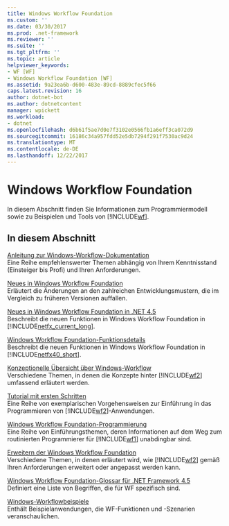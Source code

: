 ```yaml
---
title: Windows Workflow Foundation
ms.custom: ''
ms.date: 03/30/2017
ms.prod: .net-framework
ms.reviewer: ''
ms.suite: ''
ms.tgt_pltfrm: ''
ms.topic: article
helpviewer_keywords:
- WF [WF]
- Windows Workflow Foundation [WF]
ms.assetid: 9a23ea6b-d600-483e-89cd-8889cfec5f66
caps.latest.revision: 16
author: dotnet-bot
ms.author: dotnetcontent
manager: wpickett
ms.workload:
- dotnet
ms.openlocfilehash: d6b61f5ae7d0e7f3102e0566fb1a6eff3ca072d9
ms.sourcegitcommit: 16186c34a957fdd52e5db7294f291f7530ac9d24
ms.translationtype: MT
ms.contentlocale: de-DE
ms.lasthandoff: 12/22/2017
---
```

# <a name="windows-workflow-foundation"></a>Windows Workflow Foundation
In diesem Abschnitt finden Sie Informationen zum Programmiermodell sowie zu Beispielen und Tools von [!INCLUDE[wf](../../../includes/wf-md.md)].  
  
## <a name="in-this-section"></a>In diesem Abschnitt  
 [Anleitung zur Windows-Workflow-Dokumentation](../../../docs/framework/windows-workflow-foundation/guide-to-the-documentation.md)  
 Eine Reihe empfehlenswerter Themen abhängig von Ihrem Kenntnisstand (Einsteiger bis Profi) und Ihren Anforderungen.  
  
 [Neues in Windows Workflow Foundation](../../../docs/framework/windows-workflow-foundation/whats-new.md)  
 Erläutert die Änderungen an den zahlreichen Entwicklungsmustern, die im Vergleich zu früheren Versionen auffallen.  
  
 [Neues in Windows Workflow Foundation in .NET 4.5](../../../docs/framework/windows-workflow-foundation/whats-new-in-wf-in-dotnet.md)  
 Beschreibt die neuen Funktionen in Windows Workflow Foundation in [!INCLUDE[netfx_current_long](../../../includes/netfx-current-long-md.md)].  
  
 [Windows Workflow Foundation-Funktionsdetails](../../../docs/framework/windows-workflow-foundation/feature-specifics.md)  
 Beschreibt die neuen Funktionen in Windows Workflow Foundation in [!INCLUDE[netfx40_short](../../../includes/netfx40-short-md.md)].  
  
 [Konzeptionelle Übersicht über Windows-Workflow](../../../docs/framework/windows-workflow-foundation/conceptual-overview.md)  
 Verschiedene Themen, in denen die Konzepte hinter [!INCLUDE[wf2](../../../includes/wf2-md.md)] umfassend erläutert werden.  
  
 [Tutorial mit ersten Schritten](../../../docs/framework/windows-workflow-foundation/getting-started-tutorial.md)  
 Eine Reihe von exemplarischen Vorgehensweisen zur Einführung in das Programmieren von [!INCLUDE[wf2](../../../includes/wf2-md.md)]-Anwendungen.  
  
 [Windows Workflow Foundation-Programmierung](../../../docs/framework/windows-workflow-foundation/programming.md)  
 Eine Reihe von Einführungsthemen, deren Informationen auf dem Weg zum routinierten Programmierer für [!INCLUDE[wf1](../../../includes/wf1-md.md)] unabdingbar sind.  
  
 [Erweitern der Windows Workflow Foundation](../../../docs/framework/windows-workflow-foundation/extend.md)  
 Verschiedene Themen, in denen erläutert wird, wie [!INCLUDE[wf2](../../../includes/wf2-md.md)] gemäß Ihren Anforderungen erweitert oder angepasst werden kann.  
  
 [Windows Workflow Foundation-Glossar für .NET Framework 4.5](../../../docs/framework/windows-workflow-foundation/glossary.md)  
 Definiert eine Liste von Begriffen, die für WF spezifisch sind.  
  
 [Windows-Workflowbeispiele](../../../docs/framework/windows-workflow-foundation/samples/index.md)  
 Enthält Beispielanwendungen, die WF-Funktionen und -Szenarien veranschaulichen.
